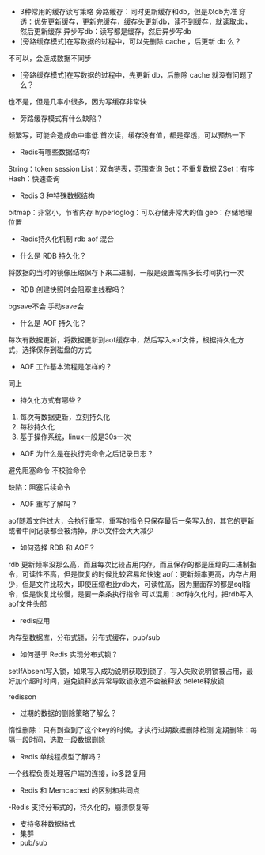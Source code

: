 - 3种常用的缓存读写策略
旁路缓存：同时更新缓存和db，但是以db为准
穿透：优先更新缓存，更新完缓存，缓存头更新db，读不到缓存，就读取db，然后更新缓存
异步写db：读写都是缓存，然后异步写db
- [旁路缓存模式]在写数据的过程中，可以先删除 cache ，后更新 db 么？

不可以，会造成数据不同步

- [旁路缓存模式]在写数据的过程中，先更新 db，后删除 cache 就没有问题了么？

也不是，但是几率小很多，因为写缓存非常快

- 旁路缓存模式有什么缺陷？

频繁写，可能会造成命中率低
首次读，缓存没有值，都是穿透，可以预热一下

- Redis有哪些数据结构?

String：token session
List：双向链表，范围查询
Set：不重复数据
ZSet：有序
Hash：快速查询

- Redis 3 种特殊数据结构

bitmap：非常小，节省内存
hyperloglog：可以存储非常大的值
geo：存储地理位置

- Redis持久化机制
rdb
aof
混合


- 什么是 RDB 持久化？

将数据的当时的镜像压缩保存下来二进制，一般是设置每隔多长时间执行一次

- RDB 创建快照时会阻塞主线程吗？

bgsave不会
手动save会

- 什么是 AOF 持久化？

每次有数据更新，将数据更新到aof缓存中，然后写入aof文件，根据持久化方式，选择保存到磁盘的方式

- AOF 工作基本流程是怎样的？

同上

- 持久化方式有哪些？

1. 每次有数据更新，立刻持久化
2. 每秒持久化
3. 基于操作系统，linux一般是30s一次

- AOF 为什么是在执行完命令之后记录日志？

避免阻塞命令
不校验命令

缺陷：阻塞后续命令

- AOF 重写了解吗？

aof随着文件过大，会执行重写，重写的指令只保存最后一条写入的，其它的更新或者中间记录都会被清掉，所以文件会大大减少

- 如何选择 RDB 和 AOF？

rdb 更新频率没那么高，而且每次比较占用内存，而且保存的都是压缩的二进制指令，可读性不高，但是恢复的时候比较容易和快速
aof：更新频率更高，内存占用少，但是文件比较大，即使压缩也比rdb大，可读性高，因为里面存的都是sql指令，但是恢复比较慢，是要一条条执行指令
可以混用：aof持久化时，把rdb写入aof文件头部

- redis应用

内存型数据库，分布式锁，分布式缓存，pub/sub

- 如何基于 Redis 实现分布式锁？

setIfAbsent写入锁，如果写入成功说明获取到锁了，写入失败说明锁被占用，最好加个超时时间，避免锁释放异常导致锁永远不会被释放
delete释放锁

redisson

- 过期的数据的删除策略了解么？

惰性删除：只有到查到了这个key的时候，才执行过期数据删除检测
定期删除：每隔一段时间，选取一段数据删除

- Redis 单线程模型了解吗？

一个线程负责处理客户端的连接，io多路复用

- Redis 和 Memcached 的区别和共同点

-Redis 支持分布式的，持久化的，崩溃恢复等
- 支持多种数据格式
- 集群
- pub/sub